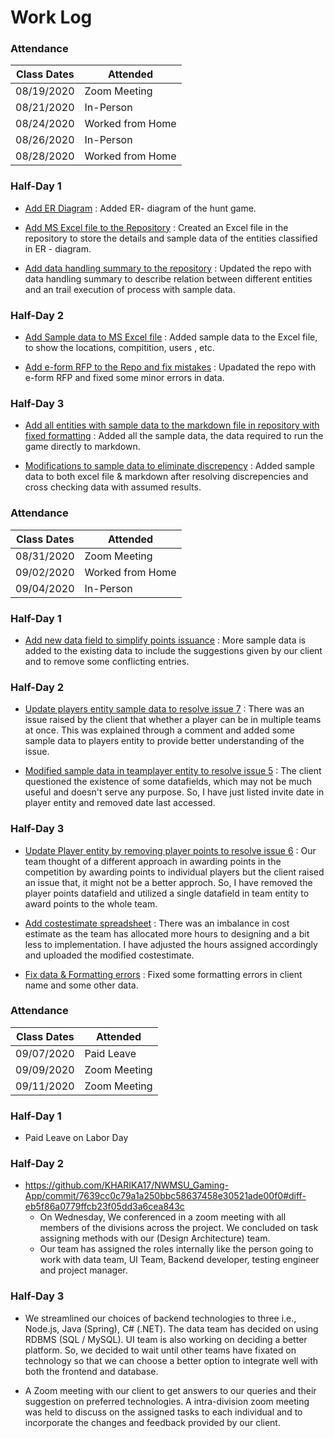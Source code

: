 # Work Log
### Attendance

| Class Dates | Attended |
|----------|-------------|
| 08/19/2020 | Zoom Meeting |
| 08/21/2020 | In-Person |
| 08/24/2020 | Worked from Home |
| 08/26/2020 | In-Person |
| 08/28/2020 | Worked from Home |

### Half-Day 1 

* [Add ER Diagram](https://github.com/sudheera96/Group-4--Hunt-game/commit/441fe276fcb3b7f61caebfe24a78512e7c4cba42) :
  Added ER- diagram of the hunt game.

* [Add MS Excel file to the Repository](https://github.com/sudheera96/Group-4--Hunt-game/commit/b3e4f921b2ac173ab4057077a89c8d788f67d3bf) :
  Created an Excel file in the repository to store the details and sample data of the entities classified in ER - diagram.

* [Add data handling summary to the repository](https://github.com/sudheera96/Group-4--Hunt-game/commit/b94ebdecfed6e6d2317bb143208415c4b0a99c5b) :
  Updated the repo with data handling summary to describe relation between different entities and an trail execution of process with sample data.

### Half-Day 2

* [Add Sample data to MS Excel file](https://github.com/sudheera96/Group-4--Hunt-game/commit/0da226f6b56726c9e6bd615caca5dc9e3a7d8ca1) :
  Added sample data to the Excel file, to show the locations, compitition, users , etc.

* [Add e-form RFP to the Repo and fix mistakes](https://github.com/sudheera96/Group-4--Hunt-game/commit/50e0652770684686234e1f5ec8fe797bc68e71dc) :
  Upadated the repo with e-form RFP and fixed some minor errors in data.

### Half-Day 3

* [Add all entities with sample data to the markdown file in repository with fixed formatting](https://github.com/sudheera96/Group-4--Hunt-game/commit/6fd91053c1fb9eec26d23c65de4e82ad6b44276d) :
  Added all the sample data, the data required to run the game directly to markdown.

* [Modifications to sample data to eliminate discrepency](https://github.com/sudheera96/Group-4--Hunt-game/commit/0110d752ef0cf2e25b8c67fe435bc3153c7eae09) :
  Added sample data to both excel file & markdown after resolving discrepencies and cross checking data with assumed results.
  
### Attendance

| Class Dates | Attended |
|----------|-------------|
| 08/31/2020 | Zoom Meeting |
| 09/02/2020 | Worked from Home |
| 09/04/2020 | In-Person |

### Half-Day 1

* [Add new data field to simplify points issuance](https://github.com/sudheera96/Group-4--Hunt-game/commit/c4fcf9ce6f12a2109e5793e4834a957c2d7cacb3) : More sample data is added to the existing data to include the suggestions given by our client and to remove some conflicting entries.
### Half-Day 2

* [Update players entity sample data to resolve issue 7](https://github.com/sudheera96/Group-4--Hunt-game/commit/4bec804a3596f304f927cfc6816aacd683b55fdb) : There was an issue raised by the client that whether a player can be in multiple teams at once. This was explained through a comment and added some sample data to players entity to provide better understanding of the issue.

* [Modified sample data in teamplayer entity to resolve issue 5](https://github.com/sudheera96/Group-4--Hunt-game/commit/18af5a36763af3755c076630be6032d48189b05b) : The client questioned the existence of some datafields, which may not be much useful and doesn't serve any purpose. So, I have just listed invite date in player entity and removed date last accessed.

### Half-Day 3

* [Update Player entity by removing player points to resolve issue 6](https://github.com/sudheera96/Group-4--Hunt-game/commit/4ccca6cdd0384f686dbbbf9ef3d389f4a638f5e2) : Our team thought of a different approach in awarding points in the competition by awarding points to individual players but the client raised an issue that, it might not be a better approch. So, I have removed the player points datafield and utilized a single datafield in team entity to award points to the whole team.

* [Add costestimate spreadsheet](https://github.com/sudheera96/Group-4--Hunt-game/commit/528a9c6ed4de3730f6e5ccc22a0855065b305147) : There was an imbalance in cost estimate as the team has allocated more hours to designing and a bit less to implementation. I have adjusted the hours assigned accordingly and uploaded the modified costestimate.

* [Fix data & Formatting errors](https://github.com/sudheera96/Group-4--Hunt-game/commit/0047190ba798d913372d141717c156286b7bfc25) : Fixed some formatting errors in client name and some other data.

### Attendance

| Class Dates | Attended |
|----------|-------------|
| 09/07/2020 | Paid Leave |
| 09/09/2020 | Zoom Meeting |
| 09/11/2020 | Zoom Meeting |

### Half-Day 1

* Paid Leave on Labor Day

### Half-Day 2

* https://github.com/KHARIKA17/NWMSU_Gaming-App/commit/7639cc0c79a1a250bbc58637458e30521ade00f0#diff-eb5f86a0779ffcb23f05dd3a6cea843c
  * On Wednesday, We conferenced in a zoom meeting with all members of the divisions across the project. We concluded on task assigning methods with our (Design Architecture) team. 
  * Our team has assigned the roles internally like the person going to work with data team, UI Team, Backend developer, testing engineer and project manager.

### Half-Day 3

* We streamlined our choices of backend technologies to three i.e., Node.js, Java (Spring), C# (.NET). The data team has decided on using RDBMS (SQL / MySQL). UI team is also working on deciding a better platform. So, we decided to wait until other teams have fixated on technology so that we can choose a better option to integrate well with both the frontend and database.

* A Zoom meeting with our client to get answers to our queries and their suggestion on preferred technologies. A intra-division zoom meeting was held to discuss on the assigned tasks to each individual and to incorporate the changes and feedback provided by our client.
